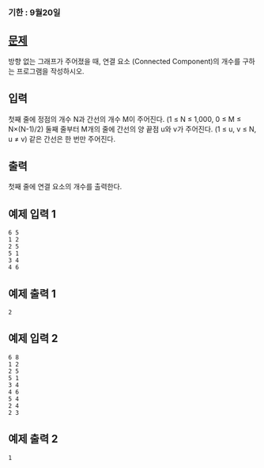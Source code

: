 ### 기한 : 9월20일

## <a href='https://www.acmicpc.net/problem/11724'>문제</a>
방향 없는 그래프가 주어졌을 때, 연결 요소 (Connected Component)의 개수를 구하는 프로그램을 작성하시오.

## 입력
첫째 줄에 정점의 개수 N과 간선의 개수 M이 주어진다. (1 ≤ N ≤ 1,000, 0 ≤ M ≤ N×(N-1)/2) 둘째 줄부터 M개의 줄에 간선의 양 끝점 u와 v가 주어진다. (1 ≤ u, v ≤ N, u ≠ v) 같은 간선은 한 번만 주어진다.

## 출력
첫째 줄에 연결 요소의 개수를 출력한다.

## 예제 입력 1
```
6 5
1 2
2 5
5 1
3 4
4 6
```
## 예제 출력 1
```
2
```

## 예제 입력 2
```
6 8
1 2
2 5
5 1
3 4
4 6
5 4
2 4
2 3
```

## 예제 출력 2
```
1
```
